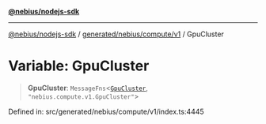[**@nebius/nodejs-sdk**](../../../../../README.md)

***

[@nebius/nodejs-sdk](../../../../../README.md) / [generated/nebius/compute/v1](../README.md) / GpuCluster

# Variable: GpuCluster

> **GpuCluster**: `MessageFns`\<[`GpuCluster`](../interfaces/GpuCluster.md), `"nebius.compute.v1.GpuCluster"`\>

Defined in: src/generated/nebius/compute/v1/index.ts:4445
